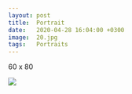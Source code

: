 ```yaml
---
layout: post
title:  Portrait
date:   2020-04-28 16:04:00 +0300
image:  20.jpg
tags:   Portraits
---
```


60 x 80       

![]({{site.baseurl}}/img/20.jpg)

